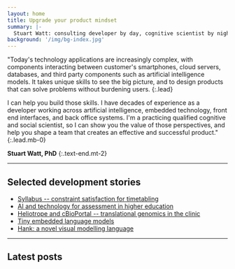 ```yaml
---
layout: home
title: Upgrade your product mindset
summary: |-
  Stuart Watt: consulting developer by day, cognitive scientist by night
background: '/img/bg-index.jpg'
---
```


"Today's technology applications are increasingly complex, with components
interacting between customer's smartphones, cloud servers, databases, and third
party components such as artificial intelligence models. It takes unique skills to see the
big picture, and to design products that can solve problems without burdening
users.
{:.lead}

I can help you build those skills. I have decades of experience as a developer
working across artificial intelligence, embedded technology, front end
interfaces, and back office systems. I'm a practicing qualified cognitive and
social scientist, so I can show you the value of those perspectives, and help you shape a
team that creates an effective and successful product."
{:.lead.mb-0}

**Stuart Watt, PhD**
{:.text-end.mt-2}

<hr class="separator">

## Selected development stories

* [Syllabus -- constraint satisfaction for timetabling](/stories/syllabus)
* [AI and technology for assessment in higher education](/stories/assessment)
* [Heliotrope and cBioPortal -- translational genomics in the clinic](stories/translational)
* [Tiny embedded language models](/stories/embedded)
* [Hank: a novel visual modelling language](/stories/hank)

<hr class="separator">

## Latest posts